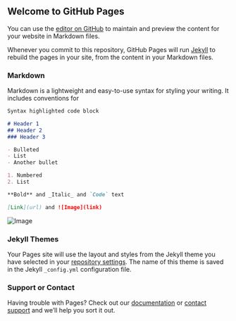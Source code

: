 ## Welcome to GitHub Pages

You can use the [editor on GitHub](https://github.com/jt96/jt96.github.io/edit/master/README.md) to maintain and preview the content for your website in Markdown files.

Whenever you commit to this repository, GitHub Pages will run [Jekyll](https://jekyllrb.com/) to rebuild the pages in your site, from the content in your Markdown files.

### Markdown

Markdown is a lightweight and easy-to-use syntax for styling your writing. It includes conventions for

```markdown
Syntax highlighted code block

# Header 1
## Header 2
### Header 3

- Bulleted
- List
- Another bullet

1. Numbered
2. List

**Bold** and _Italic_ and `Code` text

[Link](url) and ![Image](link)
```
![Image](https://images.unsplash.com/photo-1526181243104-d6a25cdae9be?ixlib=rb-1.2.1&ixid=eyJhcHBfaWQiOjEyMDd9&auto=format&fit=crop&w=1789&q=80)

### Jekyll Themes

Your Pages site will use the layout and styles from the Jekyll theme you have selected in your [repository settings](https://github.com/jt96/jt96.github.io/settings). The name of this theme is saved in the Jekyll `_config.yml` configuration file.

### Support or Contact

Having trouble with Pages? Check out our [documentation](https://help.github.com/categories/github-pages-basics/) or [contact support](https://github.com/contact) and we’ll help you sort it out.
